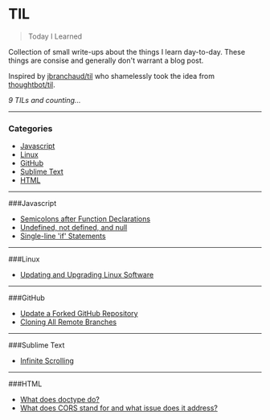 # TIL
> Today I Learned

Collection of small write-ups about the things I learn day-to-day. These things are consise and generally don't warrant a blog post. 

Inspired by [jbranchaud/til](https://github.com/jbranchaud/til) who shamelessly took the idea from [thoughtbot/til](https://github.com/thoughtbot/til).

_9 TILs and counting..._

---
### Categories

* [Javascript](#javascript)
* [Linux](#linux)
* [GitHub](#github)
* [Sublime Text](#sublime-text)
* [HTML](#html)

---
###Javascript

- [Semicolons after Function Declarations](javascript/semicolons-function-declarations.md)
- [Undefined, not defined, and null](javascript/undefined-notDefined-null.md)
- [Single-line 'if' Statements](javascript/single-line-ifs.md)

---
###Linux

- [Updating and Upgrading Linux Software](linux/updating-upgrading-linux.md)

---
###GitHub

- [Update a Forked GitHub Repository](GitHub/updating-forked-repo.md)
- [Cloning All Remote Branches](GitHub/clone-all-branches.md)

---
###Sublime Text

* [Infinite Scrolling](SublimeText/infinite-scroll.md)

---
###HTML

- [What does doctype do?](Html/doctype.md)
- [What does CORS stand for and what issue does it address?](Html/CORS.md)
